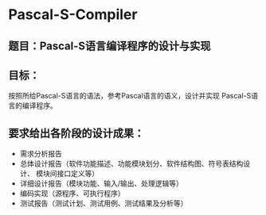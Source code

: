 # Pascal-S-Compiler
## 题目：Pascal-S语言编译程序的设计与实现
## 目标：
按照所给Pascal-S语言的语法，参考Pascal语言的语义，设计并实现
Pascal-S语言的编译程序。
## 要求给出各阶段的设计成果：
* 需求分析报告
* 总体设计报告（软件功能描述、功能模块划分、软件结构图、符号表结构设计、
模块间接口定义等）
* 详细设计报告（模块功能、输入/输出、处理逻辑等）
* 编码实现（源程序、可执行程序）
* 测试报告（测试计划、测试用例、测试结果及分析等）
